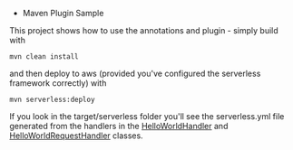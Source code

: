 * Maven Plugin Sample

This project shows how to use the annotations and plugin - simply build with 

```
mvn clean install
```

and then deploy to aws (provided you've configured the serverless framework correctly) with

```
mvn serverless:deploy
```

If you look in the target/serverless folder you'll see the serverless.yml file generated from the handlers
in the [HelloWorldHandler](src/main/java/io/nanoservices/samples/aws/HelloWorldHandler.java) and
[HelloWorldRequestHandler](src/main/java/io/nanoservices/samples/aws/HelloWorldRequestHandler.java) classes.
